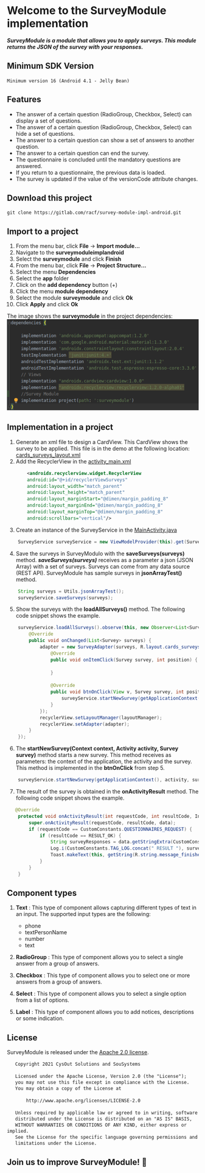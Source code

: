 # Welcome to the SurveyModule implementation

***SurveyModule is a module that allows you to apply surveys. This module returns the JSON of the survey with your responses.***

## Minimum SDK Version

    Minimum version 16 (Android 4.1 - Jelly Bean)

## Features
- The answer of a certain question (RadioGroup, Checkbox, Select) can display a set of questions.
- The answer of a certain question (RadioGroup, Checkbox, Select) can hide a set of questions.
- The answer to a certain question can show a set of answers to another question.
- The answer to a certain question can end the survey.
- The questionnaire is concluded until the mandatory questions are answered.
- If you return to a questionnaire, the previous data is loaded.
- The survey is updated if the value of the versionCode attribute changes.

## Download this project

    git clone https://gitlab.com/racf/survey-module-impl-android.git

## Import to a project
1. From the menu bar, click **File** -> **Import module...**
2. Navigate to the **surveymoduleimplandroid**
3. Select the **surveymodule** and click **Finish**
4. From the menu bar, click **File** -> **Project Structure...**
5. Select the menu **Dependencies**
6. Select the **app** folder
7. Click on the **add dependency** button (+)
8. Click the menu **module dependency**
9. Select the module **surveymodule** and click **Ok**
10. Click **Apply** and click **Ok**

The image shows the **surveymodule** in the project dependencies:
![SurveyModule](module-dependency.png)

## Implementation in a project
1. Generate an xml file to design a CardView. This CardView shows the survey to be applied. This file is in the demo at the following location: [cards_surveys_layout.xml](https://gitlab.com/racf/survey-module-impl-android/-/blob/develop/app/src/main/res/layout/cards_surveys_layout.xml)
2. Add the RecyclerView in the [activity_main.xml](https://gitlab.com/racf/survey-module-impl-android/-/blob/frc_develop/app/src/main/res/layout/activity_main.xml)
    ```xml
        <androidx.recyclerview.widget.RecyclerView
        android:id="@+id/recyclerViewSurveys"
        android:layout_width="match_parent"
        android:layout_height="match_parent"
        android:layout_marginStart="@dimen/margin_padding_8"
        android:layout_marginEnd="@dimen/margin_padding_8"
        android:layout_marginTop="@dimen/margin_padding_8"
        android:scrollbars="vertical"/>
    ```
3. Create an instance of the SurveyService in the [MainActivity.java](https://gitlab.com/racf/survey-module-impl-android/-/blob/frc_develop/app/src/main/java/com/cysout/sousystems/survey/impl/MainActivity.java)
```java
    SurveyService surveyService = new ViewModelProvider(this).get(SurveyServiceImpl.class);
```
4. Save the surveys in SurveyModulo with the **saveSurveys(surveys)** method. ***saveSurveys(surveys)*** receives as a parameter a json (JSON Array) with a set of surveys. Surveys can come from any data source (REST API). SurveyModule has sample surveys in **jsonArrayTest()** method.
```java
    String surveys = Utils.jsonArrayTest();
    surveyService.saveSurveys(surveys);
```
5. Show the surveys with the **loadAllSurveys()** method. The following code snippet shows the example.
```java
    surveyService.loadAllSurveys().observe(this, new Observer<List<Survey>>() {
        @Override
        public void onChanged(List<Survey> surveys) {
            adapter = new SurveyAdapter(surveys, R.layout.cards_surveys_layout, new SurveyAdapter.CustomHolder.OnItemClickListener() {
                @Override
                public void onItemClick(Survey survey, int position) {

                }

                @Override
                public void btnOnClick(View v, Survey survey, int position) {
                    surveyService.startNewSurvey(getApplicationContext(), activity, survey);
                }
            });
            recyclerView.setLayoutManager(layoutManager);
            recyclerView.setAdapter(adapter);
        }
    });
```
6. The **startNewSurvey(Context context, Activity activity, Survey survey)** method starts a new survey. This method receives as parameters: the context of the application, the activity and the survey. This method is implemented in the **btnOnClick** from step 5.
```java
    surveyService.startNewSurvey(getApplicationContext(), activity, survey);
```
7. The result of the survey is obtained in the **onActivityResult** method. The following code snippet shows the example.
```java
   @Override
    protected void onActivityResult(int requestCode, int resultCode, Intent data) {
        super.onActivityResult(requestCode, resultCode, data);
        if (requestCode == CustomConstants.QUESTIONNAIRES_REQUEST) {
            if (resultCode == RESULT_OK) {
                String surveyResponses = data.getStringExtra(CustomConstants.SURVEY_RESPONSE);
                Log.i(CustomConstants.TAG_LOG.concat(" RESULT "), surveyResponses);
                Toast.makeText(this, getString(R.string.message_finished_survey), Toast.LENGTH_LONG).show();
            }
        }
    }
```
## Component types
1. **Text** : This type of component allows capturing different types of text in an input. The supported input types are the following:

    - phone
    - textPersonName
    - number
    - text

2. **RadioGroup** : This type of component allows you to select a single answer from a group of answers.
3. **Checkbox** : This type of component allows you to select one or more answers from a group of answers.
4. **Select** : This type of component allows you to select a single option from a list of options.
5. **Label** : This type of component allows you to add notices, descriptions or some indication.

## License
SurveyModule is released under the [Apache 2.0 license](LICENSE).
```
   Copyright 2021 CysOut Solutions and SouSystems

   Licensed under the Apache License, Version 2.0 (the "License");
   you may not use this file except in compliance with the License.
   You may obtain a copy of the License at

       http://www.apache.org/licenses/LICENSE-2.0

   Unless required by applicable law or agreed to in writing, software
   distributed under the License is distributed on an "AS IS" BASIS,
   WITHOUT WARRANTIES OR CONDITIONS OF ANY KIND, either express or implied.
   See the License for the specific language governing permissions and
   limitations under the License.

```

## **Join us to improve SurveyModule!** :page_with_curl: